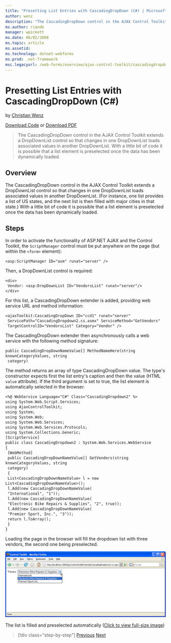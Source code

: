 ```yaml
---
title: "Presetting List Entries with CascadingDropDown (C#) | Microsoft Docs"
author: wenz
description: "The CascadingDropDown control in the AJAX Control Toolkit extends a DropDownList control so that changes in one DropDownList loads associated values in anoth..."
ms.author: riande
manager: wpickett
ms.date: 06/02/2008
ms.topic: article
ms.assetid: 
ms.technology: dotnet-webforms
ms.prod: .net-framework
msc.legacyurl: /web-forms/overview/ajax-control-toolkit/cascadingdropdown/presetting-list-entries-with-cascadingdropdown-cs
---
```

Presetting List Entries with CascadingDropDown (C#)
====================
by [Christian Wenz](https://github.com/wenz)

[Download Code](http://download.microsoft.com/download/9/0/7/907760b1-2c60-4f81-aeb6-ca416a573b0d/cascadingdropdown2.cs.zip) or [Download PDF](http://download.microsoft.com/download/2/d/c/2dc10e34-6983-41d4-9c08-f78f5387d32b/cascadingDropDown2CS.pdf)

> The CascadingDropDown control in the AJAX Control Toolkit extends a DropDownList control so that changes in one DropDownList loads associated values in another DropDownList. With a little bit of code it is possible that a list element is preselected once the data has been dynamically loaded.


## Overview

The CascadingDropDown control in the AJAX Control Toolkit extends a DropDownList control so that changes in one DropDownList loads associated values in another DropDownList. (For instance, one list provides a list of US states, and the next list is then filled with major cities in that state.) With a little bit of code it is possible that a list element is preselected once the data has been dynamically loaded.

## Steps

In order to activate the functionality of ASP.NET AJAX and the Control Toolkit, the `ScriptManager` control must be put anywhere on the page (but within the `<form>` element):

    <asp:ScriptManager ID="asm" runat="server" />

Then, a DropDownList control is required:

    <div>
     Vendor: <asp:DropDownList ID="VendorsList" runat="server"/>
    </div>

For this list, a CascadingDropDown extender is added, providing web service URL and method information:

    <ajaxToolkit:CascadingDropDown ID="ccd1" runat="server"
     ServicePath="CascadingDropdown2.cs.asmx" ServiceMethod="GetVendors"
     TargetControlID="VendorsList" Category="Vendor" />

The CascadingDropDown extender then asynchronously calls a web service with the following method signature:

    public CascadingDropDownNameValue[] MethodNameHere(string knownCategoryValues, string
     category)

The method returns an array of type CascadingDropDown value. The type's constructor expects first the list entry's caption and then the value (HTML `value` attribute). If the third argument is set to true, the list element is automatically selected in the browser.

    <%@ WebService Language="C#" Class="CascadingDropdown2" %>
    using System.Web.Script.Services;
    using AjaxControlToolkit;
    using System;
    using System.Web;
    using System.Web.Services;
    using System.Web.Services.Protocols;
    using System.Collections.Generic;
    [ScriptService]
    public class CascadingDropdown2 : System.Web.Services.WebService
    {
     [WebMethod]
     public CascadingDropDownNameValue[] GetVendors(string knownCategoryValues, string
     category)
     {
     List<CascadingDropDownNameValue> l = new List<CascadingDropDownNameValue>();
     l.Add(new CascadingDropDownNameValue(
     "International", "1"));
     l.Add(new CascadingDropDownNameValue(
     "Electronic Bike Repairs & Supplies", "2", true));
     l.Add(new CascadingDropDownNameValue(
     "Premier Sport, Inc.", "3"));
     return l.ToArray();
     }
    }

Loading the page in the browser will fill the dropdown list with three vendors, the second one being preselected.


[![The list is filled and preselected automatically](presetting-list-entries-with-cascadingdropdown-cs/_static/image2.png)](presetting-list-entries-with-cascadingdropdown-cs/_static/image1.png)

The list is filled and preselected automatically ([Click to view full-size image](presetting-list-entries-with-cascadingdropdown-cs/_static/image3.png))

>[!div class="step-by-step"] [Previous](using-cascadingdropdown-with-a-database-cs.md) [Next](using-auto-postback-with-cascadingdropdown-cs.md)